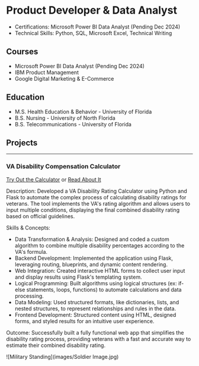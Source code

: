 # Product Developer & Data Analyst

- Certifications: Microsoft Power BI Data Analyst (Pending Dec 2024)
- Technical Skills: Python, SQL, Microsoft Excel, Technical Writing

## Courses
- Microsoft Power BI Data Analyst (Pending Dec 2024)
- IBM Product Management
- Google Digital Marketing & E-Commerce

## Education
- M.S. Health Education & Behavior - University of Florida
- B.S. Nursing - University of North Florida
- B.S. Telecommunications - University of Florida


## Projects
--------------------------------------------------------
### VA Disability Compensation Calculator

[Try Out the Calculator](http://127.0.0.1:4000/) or [Read About It](https://www.zhadaray.com/post/va-disability-guide)


Description: Developed a VA Disability Rating Calculator using Python and Flask to automate the complex process of calculating disability ratings for veterans. The tool implements the VA's rating algorithm and allows users to input multiple conditions, displaying the final combined disability rating based on official guidelines.

Skills & Concepts:

- Data Transformation & Analysis: Designed and coded a custom algorithm to combine multiple disability percentages according to the VA's formula.
- Backend Development: Implemented the application using Flask, leveraging routing, blueprints, and dynamic content rendering.
- Web Integration: Created interactive HTML forms to collect user input and display results using Flask's templating system.
- Logical Programming: Built algorithms using logical structures (ex: if-else statements, loops, functions) to automate calculations and data processing.
- Data Modeling: Used structured formats, like dictionaries, lists, and nested structures, to represent relationships and rules in the data.
- Frontend Development: Structured content using HTML, designed forms, and styled results for an intuitive user experience.

Outcome: Successfully built a fully functional web app that simplifies the disability rating process, providing veterans with a fast and accurate way to estimate their combined disability rating.


![Military Standing](images/Soldier Image.jpg)



